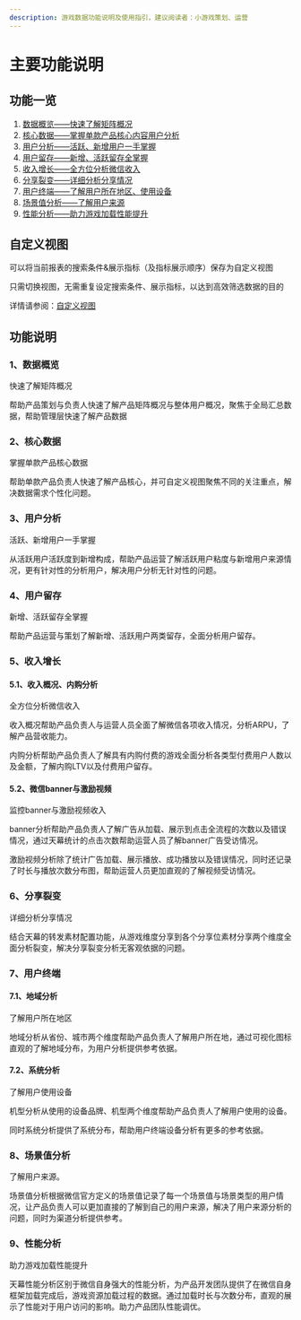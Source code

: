 ```yaml
---
description: 游戏数据功能说明及使用指引，建议阅读者：小游戏策划、运营
---
```


# 主要功能说明

## 功能一览

1. [数据概览——快速了解矩阵概况 ](gong-neng-shuo-ming.md#1-shu-ju-gai-lan)
2. [核心数据——掌握单款产品核心内容用户分析 ](gong-neng-shuo-ming.md#2-he-xin-shu-ju)
3. [用户分析——活跃、新增用户一手掌握 ](gong-neng-shuo-ming.md#3-yong-hu-fen-xi)
4. [用户留存——新增、活跃留存全掌握 ](gong-neng-shuo-ming.md#4-yong-hu-liu-cun)
5. [收入增长——全方位分析微信收入 ](gong-neng-shuo-ming.md#5-shou-ru-zeng-chang)
6. [分享裂变——详细分析分享情况 ](gong-neng-shuo-ming.md#6-fen-xiang-lie-bian)
7. [用户终端——了解用户所在地区、使用设备 ](gong-neng-shuo-ming.md#7-yong-hu-zhong-duan)
8. [场景值分析——了解用户来源 ](gong-neng-shuo-ming.md#8-chang-jing-zhi-fen-xi)
9. [性能分析——助力游戏加载性能提升](gong-neng-shuo-ming.md#9-xing-neng-fen-xi)

## 自定义视图

可以将当前报表的搜索条件&展示指标（及指标展示顺序）保存为自定义视图

只需切换视图，无需重复设定搜索条件、展示指标，以达到高效筛选数据的目的

详情请参阅：[自定义视图](../tong-yong-gong-neng-shuo-ming/zi-ding-yi-shi-tu.md)

## 功能说明

### 1、数据概览

快速了解矩阵概况 

帮助产品策划与负责人快速了解产品矩阵概况与整体用户概况，聚焦于全局汇总数据，帮助管理层快速了解产品数据

### 2、核心数据

掌握单款产品核心数据 

帮助单款产品负责人快速了解产品核心，并可自定义视图聚焦不同的关注重点，解决数据需求个性化问题。

### 3、用户分析

活跃、新增用户一手掌握 

从活跃用户活跃度到新增构成，帮助产品运营了解活跃用户粘度与新增用户来源情况，更有针对性的分析用户，解决用户分析无针对性的问题。

### 4、用户留存

新增、活跃留存全掌握 

帮助产品运营与策划了解新增、活跃用户两类留存，全面分析用户留存。

### 5、收入增长

#### 5.1、收入概况、内购分析

全方位分析微信收入 

收入概况帮助产品负责人与运营人员全面了解微信各项收入情况，分析ARPU，了解产品营收能力。 

内购分析帮助产品负责人了解具有内购付费的游戏全面分析各类型付费用户人数以及金额，了解内购LTV以及付费用户留存。

#### 5.2、微信banner与激励视频

监控banner与激励视频收入 

banner分析帮助产品负责人了解广告从加载、展示到点击全流程的次数以及错误情况，通过天幕统计的点击次数帮助运营人员了解banner广告受访情况。 

激励视频分析除了统计广告加载、展示播放、成功播放以及错误情况，同时还记录了时长与播放次数分布图，帮助运营人员更加直观的了解视频受访情况。

### 6、分享裂变

详细分析分享情况 

结合天幕的转发素材配置功能，从游戏维度分享到各个分享位素材分享两个维度全面分析裂变，解决分享裂变分析无客观依据的问题。

### 7、用户终端

#### 7.1、地域分析

了解用户所在地区 

地域分析从省份、城市两个维度帮助产品负责人了解用户所在地，通过可视化图标直观的了解地域分布，为用户分析提供参考依据。

#### 7.2、系统分析

了解用户使用设备 

机型分析从使用的设备品牌、机型两个维度帮助产品负责人了解用户使用的设备。 

同时系统分析提供了系统分布，帮助用户终端设备分析有更多的参考依据。

### 8、场景值分析

了解用户来源。 

场景值分析根据微信官方定义的场景值记录了每一个场景值与场景类型的用户情况，让产品负责人可以更加直接的了解到自己的用户来源，解决了用户来源分析的问题，同时为渠道分析提供参考。

### 9、性能分析

助力游戏加载性能提升 

天幕性能分析区别于微信自身强大的性能分析，为产品开发团队提供了在微信自身框架加载完成后，游戏资源加载过程的数据。通过加载时长与次数分布，直观的展示了性能对于用户访问的影响。助力产品团队性能调优。







